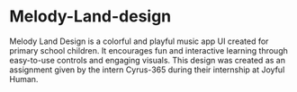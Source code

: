 # Melody-Land-design
Melody Land Design is a colorful and playful music app UI created for primary school children. It encourages fun and interactive learning through easy-to-use controls and engaging visuals. This design was created as an assignment given by the intern Cyrus-365 during their internship at Joyful Human.
